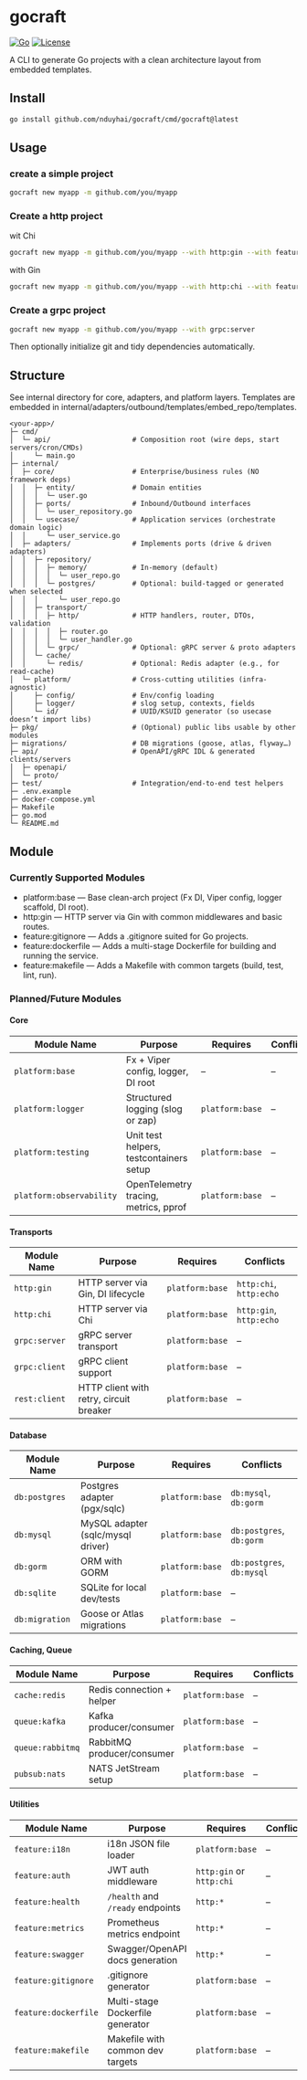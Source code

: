 # gocraft

[![Go](https://img.shields.io/badge/go-1.24+-blue)](https://go.dev/)
[![License](https://img.shields.io/github/license/ynduyhai/go-clean-arch-starter)](LICENSE)

A CLI to generate Go projects with a clean architecture layout from embedded templates.

## Install

```bash
go install github.com/nduyhai/gocraft/cmd/gocraft@latest
```

## Usage

### create a simple project

```bash 
gocraft new myapp -m github.com/you/myapp

```

### Create a http project

wit Chi
```bash
gocraft new myapp -m github.com/you/myapp --with http:gin --with feature:makefile --with feature:gitignore --with feature:dockerfile
```

with Gin
```bash
gocraft new myapp -m github.com/you/myapp --with http:chi --with feature:makefile --with feature:gitignore --with feature:dockerfile
```

### Create a grpc project

```bash
gocraft new myapp -m github.com/you/myapp --with grpc:server

```

Then optionally initialize git and tidy dependencies automatically.

## Structure

See internal directory for core, adapters, and platform layers. Templates are embedded in
internal/adapters/outbound/templates/embed_repo/templates.

```
<your-app>/
├─ cmd/
│  └─ api/                    # Composition root (wire deps, start servers/cron/CMDs)
│     └─ main.go
├─ internal/
│  ├─ core/                   # Enterprise/business rules (NO framework deps)
│  │  ├─ entity/              # Domain entities
│  │  │  └─ user.go
│  │  ├─ ports/               # Inbound/Outbound interfaces
│  │  │  └─ user_repository.go
│  │  └─ usecase/             # Application services (orchestrate domain logic)
│  │     └─ user_service.go
│  ├─ adapters/               # Implements ports (drive & driven adapters)
│  │  ├─ repository/
│  │  │  ├─ memory/           # In-memory (default)
│  │  │  │  └─ user_repo.go
│  │  │  └─ postgres/         # Optional: build-tagged or generated when selected
│  │  │     └─ user_repo.go
│  │  ├─ transport/
│  │  │  ├─ http/             # HTTP handlers, router, DTOs, validation
│  │  │  │  ├─ router.go
│  │  │  │  └─ user_handler.go
│  │  │  └─ grpc/             # Optional: gRPC server & proto adapters
│  │  └─ cache/
│  │     └─ redis/            # Optional: Redis adapter (e.g., for read-cache)
│  └─ platform/               # Cross-cutting utilities (infra-agnostic)
│     ├─ config/              # Env/config loading
│     ├─ logger/              # slog setup, contexts, fields
│     └─ id/                  # UUID/KSUID generator (so usecase doesn’t import libs)
├─ pkg/                       # (Optional) public libs usable by other modules
├─ migrations/                # DB migrations (goose, atlas, flyway…)
├─ api/                       # OpenAPI/gRPC IDL & generated clients/servers
│  ├─ openapi/
│  └─ proto/
├─ test/                      # Integration/end-to-end test helpers
├─ .env.example
├─ docker-compose.yml
├─ Makefile
├─ go.mod
└─ README.md

```

## Module

### Currently Supported Modules

- platform:base — Base clean-arch project (Fx DI, Viper config, logger scaffold, DI root).
- http:gin — HTTP server via Gin with common middlewares and basic routes.
- feature:gitignore — Adds a .gitignore suited for Go projects.
- feature:dockerfile — Adds a multi-stage Dockerfile for building and running the service.
- feature:makefile — Adds a Makefile with common targets (build, test, lint, run).

### Planned/Future Modules

#### Core

| Module Name              | Purpose                                 | Requires        | Conflicts |
|--------------------------|-----------------------------------------|-----------------|-----------|
| `platform:base`          | Fx + Viper config, logger, DI root      | –               | –         |
| `platform:logger`        | Structured logging (slog or zap)        | `platform:base` | –         |
| `platform:testing`       | Unit test helpers, testcontainers setup | `platform:base` | –         |
| `platform:observability` | OpenTelemetry tracing, metrics, pprof   | `platform:base` | –         |

#### Transports

| Module Name   | Purpose                                 | Requires        | Conflicts               |
|---------------|-----------------------------------------|-----------------|-------------------------|
| `http:gin`    | HTTP server via Gin, DI lifecycle       | `platform:base` | `http:chi`, `http:echo` |
| `http:chi`    | HTTP server via Chi                     | `platform:base` | `http:gin`, `http:echo` |
| `grpc:server` | gRPC server transport                   | `platform:base` | –                       |
| `grpc:client` | gRPC client support                     | `platform:base` | –                       |
| `rest:client` | HTTP client with retry, circuit breaker | `platform:base` | –                       |

#### Database

| Module Name    | Purpose                           | Requires        | Conflicts                 |
|----------------|-----------------------------------|-----------------|---------------------------|
| `db:postgres`  | Postgres adapter (pgx/sqlc)       | `platform:base` | `db:mysql`, `db:gorm`     |
| `db:mysql`     | MySQL adapter (sqlc/mysql driver) | `platform:base` | `db:postgres`, `db:gorm`  |
| `db:gorm`      | ORM with GORM                     | `platform:base` | `db:postgres`, `db:mysql` |
| `db:sqlite`    | SQLite for local dev/tests        | `platform:base` | –                         |
| `db:migration` | Goose or Atlas migrations         | `platform:base` | –                         |

#### Caching, Queue

| Module Name      | Purpose                    | Requires        | Conflicts |
|------------------|----------------------------|-----------------|-----------|
| `cache:redis`    | Redis connection + helper  | `platform:base` | –         |
| `queue:kafka`    | Kafka producer/consumer    | `platform:base` | –         |
| `queue:rabbitmq` | RabbitMQ producer/consumer | `platform:base` | –         |
| `pubsub:nats`    | NATS JetStream setup       | `platform:base` | –         |

#### Utilities

| Module Name          | Purpose                          | Requires                 | Conflicts |
|----------------------|----------------------------------|--------------------------|-----------|
| `feature:i18n`       | i18n JSON file loader            | `platform:base`          | –         |
| `feature:auth`       | JWT auth middleware              | `http:gin` or `http:chi` | –         |
| `feature:health`     | `/health` and `/ready` endpoints | `http:*`                 | –         |
| `feature:metrics`    | Prometheus metrics endpoint      | `http:*`                 | –         |
| `feature:swagger`    | Swagger/OpenAPI docs generation  | `http:*`                 | –         |
| `feature:gitignore`  | .gitignore generator             | `platform:base`          | –         |
| `feature:dockerfile` | Multi-stage Dockerfile generator | `platform:base`          | –         |
| `feature:makefile`   | Makefile with common dev targets | `platform:base`          | –         |
